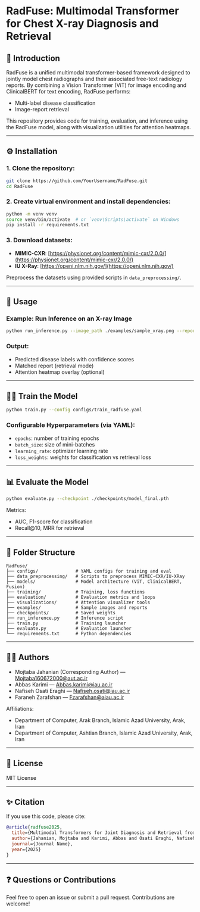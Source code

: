# RadFuse: Multimodal Transformer for Chest X-ray Diagnosis and Retrieval

## 🧠 Introduction
RadFuse is a unified multimodal transformer-based framework designed to jointly model chest radiographs and their associated free-text radiology reports. By combining a Vision Transformer (ViT) for image encoding and ClinicalBERT for text encoding, RadFuse performs:

- Multi-label disease classification
- Image-report retrieval

This repository provides code for training, evaluation, and inference using the RadFuse model, along with visualization utilities for attention heatmaps.

---

## ⚙️ Installation

### 1. Clone the repository:
```bash
git clone https://github.com/YourUsername/RadFuse.git
cd RadFuse
```

### 2. Create virtual environment and install dependencies:
```bash
python -m venv venv
source venv/bin/activate  # or `venv\Scripts\activate` on Windows
pip install -r requirements.txt
```

### 3. Download datasets:
- **MIMIC-CXR**: [https://physionet.org/content/mimic-cxr/2.0.0/](https://physionet.org/content/mimic-cxr/2.0.0/)
- **IU X-Ray**: [https://openi.nlm.nih.gov/](https://openi.nlm.nih.gov/)

Preprocess the datasets using provided scripts in `data_preprocessing/`.

---

## 🚀 Usage

### Example: Run Inference on an X-ray Image
```bash
python run_inference.py --image_path ./examples/sample_xray.png --report_path ./examples/sample_report.txt
```

### Output:
- Predicted disease labels with confidence scores
- Matched report (retrieval mode)
- Attention heatmap overlay (optional)

---

## 🏋️‍♀️ Train the Model
```bash
python train.py --config configs/train_radfuse.yaml
```

### Configurable Hyperparameters (via YAML):
- `epochs`: number of training epochs
- `batch_size`: size of mini-batches
- `learning_rate`: optimizer learning rate
- `loss_weights`: weights for classification vs retrieval loss

---

## 📊 Evaluate the Model
```bash
python evaluate.py --checkpoint ./checkpoints/model_final.pth
```
Metrics:
- AUC, F1-score for classification
- Recall@10, MRR for retrieval

---

## 📎 Folder Structure
```
RadFuse/
├── configs/              # YAML configs for training and eval
├── data_preprocessing/   # Scripts to preprocess MIMIC-CXR/IU-XRay
├── models/               # Model architecture (ViT, ClinicalBERT, Fusion)
├── training/             # Training, loss functions
├── evaluation/           # Evaluation metrics and loops
├── visualizations/       # Attention visualizer tools
├── examples/             # Sample images and reports
├── checkpoints/          # Saved weights
├── run_inference.py      # Inference script
├── train.py              # Training launcher
├── evaluate.py           # Evaluation launcher
└── requirements.txt      # Python dependencies
```

---

## 👨‍💻 Authors
- Mojtaba Jahanian (Corresponding Author) — Mojtaba160672000@aut.ac.ir
- Abbas Karimi — Abbas.karimi@iau.ac.ir
- Nafiseh Osati Eraghi — Nafiseh.osati@iau.ac.ir
- Faraneh Zarafshan — Fzarafshan@aiau.ac.ir

Affiliations: 
- Department of Computer, Arak Branch, Islamic Azad University, Arak, Iran
- Department of Computer, Ashtian Branch, Islamic Azad University, Arak, Iran

---

## 📄 License
MIT License

---

## ✨ Citation
If you use this code, please cite:
```bibtex
@article{radfuse2025,
  title={Multimodal Transformers for Joint Diagnosis and Retrieval from Chest X-rays and Radiology Reports},
  author={Jahanian, Mojtaba and Karimi, Abbas and Osati Eraghi, Nafiseh and Zarafshan, Faraneh},
  journal={Journal Name},
  year={2025}
}
```

---

## ❓ Questions or Contributions
Feel free to open an issue or submit a pull request. Contributions are welcome!
